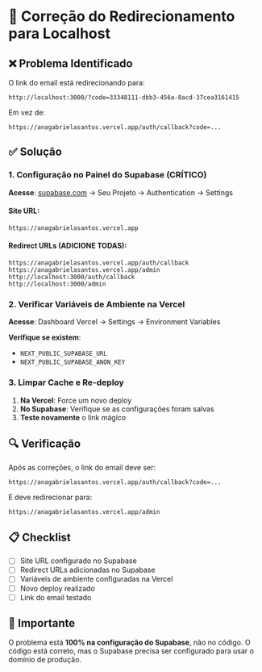 # 🔧 Correção do Redirecionamento para Localhost

## ❌ Problema Identificado

O link do email está redirecionando para:

```
http://localhost:3000/?code=33348111-dbb3-456a-8acd-37cea3161415
```

Em vez de:

```
https://anagabrielasantos.vercel.app/auth/callback?code=...
```

## ✅ Solução

### 1. **Configuração no Painel do Supabase** (CRÍTICO)

**Acesse**: [supabase.com](https://supabase.com) → Seu Projeto → Authentication → Settings

#### Site URL:

```
https://anagabrielasantos.vercel.app
```

#### Redirect URLs (ADICIONE TODAS):

```
https://anagabrielasantos.vercel.app/auth/callback
https://anagabrielasantos.vercel.app/admin
http://localhost:3000/auth/callback
http://localhost:3000/admin
```

### 2. **Verificar Variáveis de Ambiente na Vercel**

**Acesse**: Dashboard Vercel → Settings → Environment Variables

**Verifique se existem**:

- `NEXT_PUBLIC_SUPABASE_URL`
- `NEXT_PUBLIC_SUPABASE_ANON_KEY`

### 3. **Limpar Cache e Re-deploy**

1. **Na Vercel**: Force um novo deploy
2. **No Supabase**: Verifique se as configurações foram salvas
3. **Teste novamente** o link mágico

## 🔍 Verificação

Após as correções, o link do email deve ser:

```
https://anagabrielasantos.vercel.app/auth/callback?code=...
```

E deve redirecionar para:

```
https://anagabrielasantos.vercel.app/admin
```

## 📋 Checklist

- [ ] Site URL configurado no Supabase
- [ ] Redirect URLs adicionadas no Supabase
- [ ] Variáveis de ambiente configuradas na Vercel
- [ ] Novo deploy realizado
- [ ] Link do email testado

## 🚨 Importante

O problema está **100% na configuração do Supabase**, não no código. O código está correto, mas o Supabase precisa ser configurado para usar o domínio de produção.
